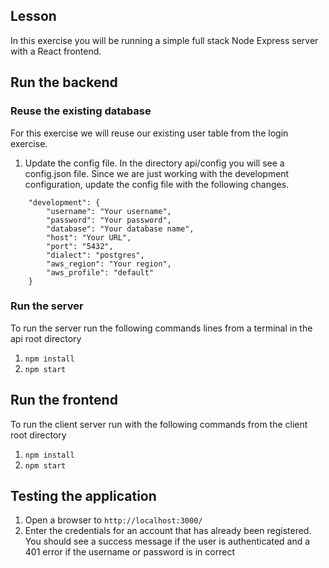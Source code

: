 
## Lesson
In this exercise you will be running a simple full stack Node Express server with a React frontend.

## Run the backend

### Reuse the existing database
For this exercise we will reuse our existing user table from the login exercise.

1. Update the config file. In the directory api/config you will see a config.json file. Since we are just working with the development configuration, update the config file with the following changes.
```
    "development": {
        "username": "Your username",
        "password": "Your password",
        "database": "Your database name",
        "host": "Your URL",
        "port": "5432",
        "dialect": "postgres",
        "aws_region": "Your region",
        "aws_profile": "default"
    }

```
### Run the server
To run the server run the following commands lines from a terminal in the api root directory

1. `npm install`
2. `npm start`

## Run the frontend
To run the client server run with the following commands from the client root directory

1. `npm install`
2. `npm start`

## Testing the application
1. Open a browser to `http://localhost:3000/`
2. Enter the credentials for an account that has already been registered. You should see a success message if the user is authenticated and a 401 error if the username or password is in correct 